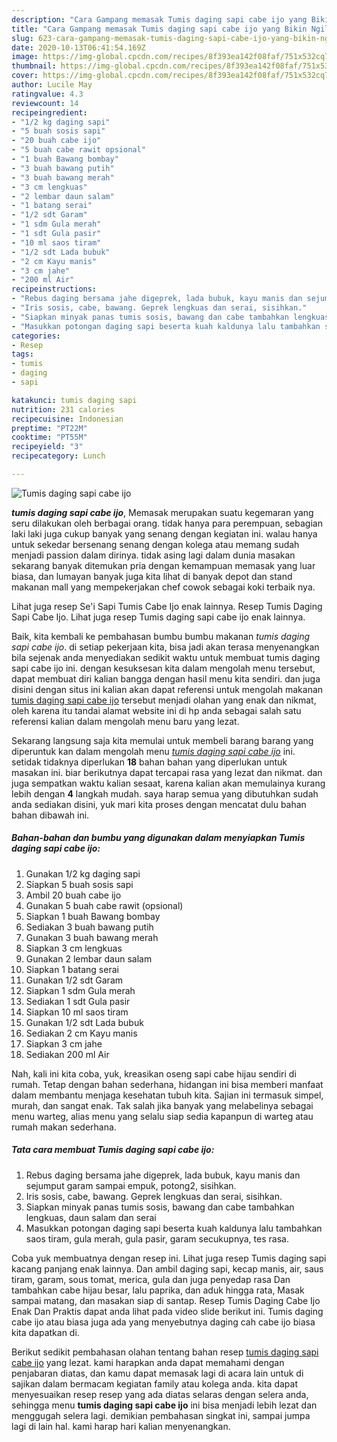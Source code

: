 ```yaml
---
description: "Cara Gampang memasak Tumis daging sapi cabe ijo yang Bikin Ngiler"
title: "Cara Gampang memasak Tumis daging sapi cabe ijo yang Bikin Ngiler"
slug: 623-cara-gampang-memasak-tumis-daging-sapi-cabe-ijo-yang-bikin-ngiler
date: 2020-10-13T06:41:54.169Z
image: https://img-global.cpcdn.com/recipes/8f393ea142f08faf/751x532cq70/tumis-daging-sapi-cabe-ijo-foto-resep-utama.jpg
thumbnail: https://img-global.cpcdn.com/recipes/8f393ea142f08faf/751x532cq70/tumis-daging-sapi-cabe-ijo-foto-resep-utama.jpg
cover: https://img-global.cpcdn.com/recipes/8f393ea142f08faf/751x532cq70/tumis-daging-sapi-cabe-ijo-foto-resep-utama.jpg
author: Lucile May
ratingvalue: 4.3
reviewcount: 14
recipeingredient:
- "1/2 kg daging sapi"
- "5 buah sosis sapi"
- "20 buah cabe ijo"
- "5 buah cabe rawit opsional"
- "1 buah Bawang bombay"
- "3 buah bawang putih"
- "3 buah bawang merah"
- "3 cm lengkuas"
- "2 lembar daun salam"
- "1 batang serai"
- "1/2 sdt Garam"
- "1 sdm Gula merah"
- "1 sdt Gula pasir"
- "10 ml saos tiram"
- "1/2 sdt Lada bubuk"
- "2 cm Kayu manis"
- "3 cm jahe"
- "200 ml Air"
recipeinstructions:
- "Rebus daging bersama jahe digeprek, lada bubuk, kayu manis dan sejumput garam sampai empuk, potong2, sisihkan."
- "Iris sosis, cabe, bawang. Geprek lengkuas dan serai, sisihkan."
- "Siapkan minyak panas tumis sosis, bawang dan cabe tambahkan lengkuas, daun salam dan serai"
- "Masukkan potongan daging sapi beserta kuah kaldunya lalu tambahkan saos tiram, gula merah, gula pasir, garam secukupnya, tes rasa."
categories:
- Resep
tags:
- tumis
- daging
- sapi

katakunci: tumis daging sapi 
nutrition: 231 calories
recipecuisine: Indonesian
preptime: "PT22M"
cooktime: "PT55M"
recipeyield: "3"
recipecategory: Lunch

---
```



![Tumis daging sapi cabe ijo](https://img-global.cpcdn.com/recipes/8f393ea142f08faf/751x532cq70/tumis-daging-sapi-cabe-ijo-foto-resep-utama.jpg)

<b><i>tumis daging sapi cabe ijo</i></b>, Memasak merupakan suatu kegemaran yang seru dilakukan oleh berbagai orang. tidak hanya para perempuan, sebagian laki laki juga cukup banyak yang senang dengan kegiatan ini. walau hanya untuk sekedar bersenang senang dengan kolega atau memang sudah menjadi passion dalam dirinya. tidak asing lagi dalam dunia masakan sekarang banyak ditemukan pria dengan kemampuan memasak yang luar biasa, dan lumayan banyak juga kita lihat di banyak depot dan stand makanan mall yang mempekerjakan chef cowok sebagai koki terbaik nya.

Lihat juga resep Se&#39;i Sapi Tumis Cabe Ijo enak lainnya. Resep Tumis Daging Sapi Cabe Ijo. Lihat juga resep Tumis daging sapi cabe ijo enak lainnya.

Baik, kita kembali ke pembahasan bumbu bumbu makanan <i>tumis daging sapi cabe ijo</i>. di setiap pekerjaan kita, bisa jadi akan terasa menyenangkan bila sejenak anda menyediakan sedikit waktu untuk membuat tumis daging sapi cabe ijo ini. dengan kesuksesan kita dalam mengolah menu tersebut, dapat membuat diri kalian bangga dengan hasil menu kita sendiri. dan juga disini dengan situs ini kalian akan dapat referensi untuk mengolah makanan <u>tumis daging sapi cabe ijo</u> tersebut menjadi olahan yang enak dan nikmat, oleh karena itu tandai alamat website ini di hp anda sebagai salah satu referensi kalian dalam mengolah menu baru yang lezat.


Sekarang langsung saja kita memulai untuk membeli barang barang yang diperuntuk kan dalam mengolah menu <u><i>tumis daging sapi cabe ijo</i></u> ini. setidak tidaknya diperlukan <b>18</b> bahan bahan yang diperlukan untuk masakan ini. biar berikutnya dapat tercapai rasa yang lezat dan nikmat. dan juga sempatkan waktu kalian sesaat, karena kalian akan memulainya kurang lebih dengan <b>4</b> langkah mudah. saya harap semua yang dibutuhkan sudah anda sediakan disini, yuk mari kita proses dengan mencatat dulu bahan bahan dibawah ini.

<!--inarticleads1-->

##### Bahan-bahan dan bumbu yang digunakan dalam menyiapkan Tumis daging sapi cabe ijo:

1. Gunakan 1/2 kg daging sapi
1. Siapkan 5 buah sosis sapi
1. Ambil 20 buah cabe ijo
1. Gunakan 5 buah cabe rawit (opsional)
1. Siapkan 1 buah Bawang bombay
1. Sediakan 3 buah bawang putih
1. Gunakan 3 buah bawang merah
1. Siapkan 3 cm lengkuas
1. Gunakan 2 lembar daun salam
1. Siapkan 1 batang serai
1. Gunakan 1/2 sdt Garam
1. Siapkan 1 sdm Gula merah
1. Sediakan 1 sdt Gula pasir
1. Siapkan 10 ml saos tiram
1. Gunakan 1/2 sdt Lada bubuk
1. Sediakan 2 cm Kayu manis
1. Siapkan 3 cm jahe
1. Sediakan 200 ml Air


Nah, kali ini kita coba, yuk, kreasikan oseng sapi cabe hijau sendiri di rumah. Tetap dengan bahan sederhana, hidangan ini bisa memberi manfaat dalam membantu menjaga kesehatan tubuh kita. Sajian ini termasuk simpel, murah, dan sangat enak. Tak salah jika banyak yang melabelinya sebagai menu warteg, alias menu yang selalu siap sedia kapanpun di warteg atau rumah makan sederhana. 

<!--inarticleads2-->

##### Tata cara membuat Tumis daging sapi cabe ijo:

1. Rebus daging bersama jahe digeprek, lada bubuk, kayu manis dan sejumput garam sampai empuk, potong2, sisihkan.
1. Iris sosis, cabe, bawang. Geprek lengkuas dan serai, sisihkan.
1. Siapkan minyak panas tumis sosis, bawang dan cabe tambahkan lengkuas, daun salam dan serai
1. Masukkan potongan daging sapi beserta kuah kaldunya lalu tambahkan saos tiram, gula merah, gula pasir, garam secukupnya, tes rasa.


Coba yuk membuatnya dengan resep ini. Lihat juga resep Tumis daging sapi kacang panjang enak lainnya. Dan ambil daging sapi, kecap manis, air, saus tiram, garam, sous tomat, merica, gula dan juga penyedap rasa Dan tambahkan cabe hijau besar, lalu paprika, dan aduk hingga rata, Masak sampai matang, dan masakan siap di santap. Resep Tumis Daging Cabe Ijo Enak Dan Praktis dapat anda lihat pada video slide berikut ini. Tumis daging cabe ijo atau biasa juga ada yang menyebutnya daging cah cabe ijo biasa kita dapatkan di. 

Berikut sedikit pembahasan olahan tentang bahan resep <u>tumis daging sapi cabe ijo</u> yang lezat. kami harapkan anda dapat memahami dengan penjabaran diatas, dan kamu dapat memasak lagi di acara lain untuk di sajikan dalam bermacam kegiatan family atau kolega anda. kita dapat menyesuaikan resep resep yang ada diatas selaras dengan selera anda, sehingga menu <b>tumis daging sapi cabe ijo</b> ini bisa menjadi lebih lezat dan menggugah selera lagi. demikian pembahasan singkat ini, sampai jumpa lagi di lain hal. kami harap hari kalian menyenangkan.
